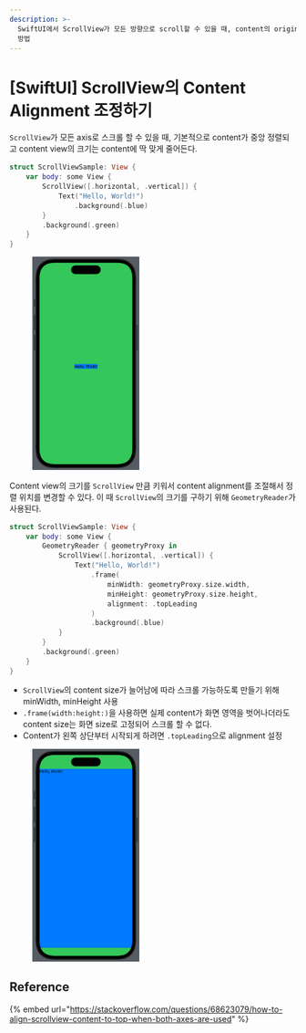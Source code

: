 ```yaml
---
description: >-
  SwiftUI에서 ScrollView가 모든 방향으로 scroll할 수 있을 때, content의 origin을 왼쪽 상단으로 위치시키는
  방법
---
```


# \[SwiftUI] ScrollView의 Content Alignment 조정하기

`ScrollView`가 모든 axis로 스크롤 할 수 있을 때, 기본적으로 content가 중앙 정렬되고 content view의 크기는 content에 딱 맞게 줄어든다.

```swift
struct ScrollViewSample: View {
    var body: some View {
        ScrollView([.horizontal, .vertical]) {
            Text("Hello, World!")
                .background(.blue)
        }
        .background(.green)
    }
}
```

<figure><img src="../../.gitbook/assets/Untitled.png" alt="" width="188"><figcaption></figcaption></figure>

Content view의 크기를 `ScrollView` 만큼 키워서 content alignment를 조절해서 정렬 위치를 변경할 수 있다. 이 때 `ScrollView`의 크기를 구하기 위해 `GeometryReader`가 사용된다.

```swift
struct ScrollViewSample: View {
    var body: some View {
        GeometryReader { geometryProxy in
            ScrollView([.horizontal, .vertical]) {
                Text("Hello, World!")
                    .frame(
                        minWidth: geometryProxy.size.width,
                        minHeight: geometryProxy.size.height,
                        alignment: .topLeading
                    )
                    .background(.blue)
            }
        }
        .background(.green)
    }
}
```

* `ScrollView`의 content size가 늘어남에 따라 스크롤 가능하도록 만들기 위해 minWidth, minHeight 사용
* `.frame(width:height:)`을 사용하면 실제 content가 화면 영역을 벗어나더라도 content size는 화면 size로 고정되어 스크롤 할 수 없다.
* Content가 왼쪽 상단부터 시작되게 하려면 `.topLeading`으로 alignment 설정

<figure><img src="../../.gitbook/assets/Untitled-2.png" alt="" width="188"><figcaption></figcaption></figure>

## Reference

{% embed url="https://stackoverflow.com/questions/68623079/how-to-align-scrollview-content-to-top-when-both-axes-are-used" %}
